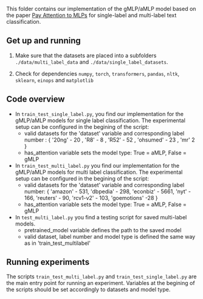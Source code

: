 This folder contains our implementation of the gMLP/aMLP model based on the paper [Pay Attention to MLPs](https://arxiv.org/abs/2105.08050) for single-label and multi-label text classification.

## Get up and running

1. Make sure that the datasets are placed into a subfolders `./data/multi_label_data` and `./data/single_label_datasets`.

2. Check for dependencies `numpy`, `torch`, `transformers`, `pandas`, `nltk`, `sklearn`, `einops` and `matplotlib`


## Code overview

- In `train_test_single_label.py`, you find our implementation for the gMLP/aMLP models for single label classification.
  The experimental setup can be configured in the begining of the script:
    - valid datasets for the 'dataset' variable and corresponding label number : { '20ng' - 20 , 'R8' - 8 , 'R52' - 52 , 'ohsumed' - 23 , 'mr' 2 }
    - has_attention variable sets the model type: True = aMLP, False = gMLP  
- In `train_test_multi_label.py` you find our implementation for the gMLP/aMLP models for multi label classification.
  The experimental setup can be configured in the begining of the script:
    - valid datasets for the 'dataset' variable and corresponding label number: { 'amazon' - 531, 'dbpedia' - 298, 'econbiz' - 5661, 'nyt' - 166, 'reuters' - 90, 'rcv1-v2' - 103, 'goemotions' -28 }
    - has_attention variable sets the model type: True = aMLP, False = gMLP
- In `test_multi_label.py` you find a testing script for saved multi-label models. 
    - pretrained_model variable defines the path to the saved model
    - valid dataset, label number and model type is defined the same way as in 'train_test_multilabel'

## Running experiments

The scripts `train_test_multi_label.py` and `train_test_single_label.py` are the main entry point for running an experiment. Variables at the begining of the scripts should be set accordingly to datasets and model type.
